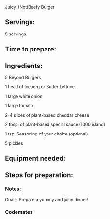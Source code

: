 Juicy, (Not)Beefy Burger

## Servings: 
5 servings

## Time to prepare: 

## Ingredients:

5 Beyond Burgers

1 head of Iceberg or Butter Lettuce

1 large white onion

1 large tomato

2-4 slices of plant-based cheddar cheese

2 tbsp. of plant-based special sauce (1000 island)

1 tsp. Seasoning of your choice (optional)

5 pickles


## Equipment needed:


## Steps for preparation:



### Notes:

Goals: Prepare a yummy and juicy dinner! 



### Codemates #
